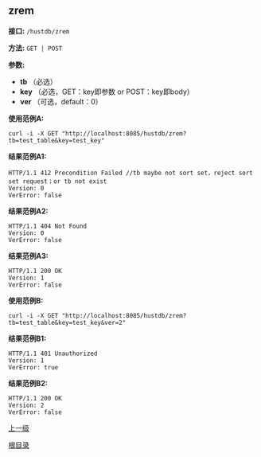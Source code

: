 ## zrem ##

**接口:** `/hustdb/zrem`

**方法:** `GET | POST`

**参数:** 

*  **tb** （必选）
*  **key** （必选，GET：key即参数 or POST：key即body）  
*  **ver** （可选，default：0）  

**使用范例A:**

    curl -i -X GET "http://localhost:8085/hustdb/zrem?tb=test_table&key=test_key"

**结果范例A1:**

	HTTP/1.1 412 Precondition Failed //tb maybe not sort set，reject sort set request；or tb not exist
	Version: 0
	VerError: false

**结果范例A2:**

	HTTP/1.1 404 Not Found
	Version: 0
	VerError: false
		
**结果范例A3:**

	HTTP/1.1 200 OK
	Version: 1
	VerError: false

**使用范例B:**

    curl -i -X GET "http://localhost:8085/hustdb/zrem?tb=test_table&key=test_key&ver=2"

**结果范例B1:**

	HTTP/1.1 401 Unauthorized
	Version: 1
	VerError: true

**结果范例B2:**

	HTTP/1.1 200 OK
	Version: 2
	VerError: false

[上一级](../hustdb.md)

[根目录](../../../index.md)
